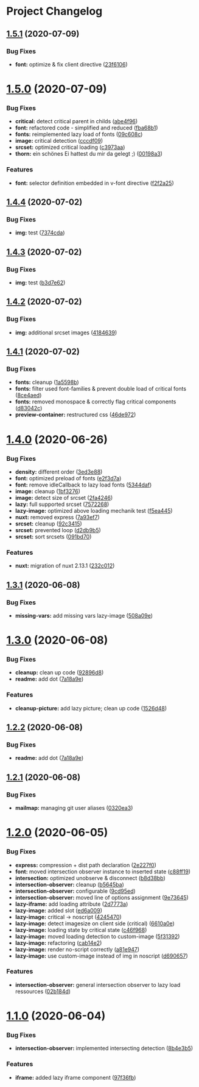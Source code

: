 # Project Changelog

## [1.5.1](https://github.com/GrabarzUndPartner/lazy-resources/compare/v1.5.0...v1.5.1) (2020-07-09)


### Bug Fixes

* **font:** optimize & fix client directive ([23f6106](https://github.com/GrabarzUndPartner/lazy-resources/commit/23f6106530be4973bf62a9410f93d6b28209d078))

# [1.5.0](https://github.com/GrabarzUndPartner/lazy-resources/compare/v1.4.4...v1.5.0) (2020-07-09)


### Bug Fixes

* **critical:** detect critical parent in childs ([abe4f96](https://github.com/GrabarzUndPartner/lazy-resources/commit/abe4f961ca202f608804af52480ea777ea9e9244))
* **font:** refactored code - simplified and reduced ([fba68b1](https://github.com/GrabarzUndPartner/lazy-resources/commit/fba68b11f479e728c7606233785544b9167d3199))
* **fonts:** reimplemented lazy load of fonts ([09c608c](https://github.com/GrabarzUndPartner/lazy-resources/commit/09c608c9e37f30c7bba6d63127a30c9bc075a144))
* **image:** critical detection ([cccdf09](https://github.com/GrabarzUndPartner/lazy-resources/commit/cccdf093a4cd1e3e29dd5b2f6d4cf33b87b2dd40))
* **srcset:** optimized critical loading ([c3973aa](https://github.com/GrabarzUndPartner/lazy-resources/commit/c3973aa7be84fb3734ba2de2723e84f174f940e8))
* **thorn:** ein schönes Ei hattest du mir da gelegt ;) ([00198a3](https://github.com/GrabarzUndPartner/lazy-resources/commit/00198a3db5296df1b7b0145a2a62bd3a5188cbf4))


### Features

* **font:** selector definition embedded in v-font directive ([f2f2a25](https://github.com/GrabarzUndPartner/lazy-resources/commit/f2f2a25c4fc820ec08d6f8adbbb845cf0e06a793))

## [1.4.4](https://github.com/GrabarzUndPartner/lazy-resources/compare/v1.4.3...v1.4.4) (2020-07-02)


### Bug Fixes

* **img:** test ([7374cda](https://github.com/GrabarzUndPartner/lazy-resources/commit/7374cda4b184344801b49fd10324406e3ff69e59))

## [1.4.3](https://github.com/GrabarzUndPartner/lazy-resources/compare/v1.4.2...v1.4.3) (2020-07-02)


### Bug Fixes

* **img:** test ([b3d7e62](https://github.com/GrabarzUndPartner/lazy-resources/commit/b3d7e62c9de4e7e9cbbeb1e8d4794b0e79dc030d))

## [1.4.2](https://github.com/GrabarzUndPartner/lazy-resources/compare/v1.4.1...v1.4.2) (2020-07-02)


### Bug Fixes

* **img:** additional srcset images ([4184639](https://github.com/GrabarzUndPartner/lazy-resources/commit/41846393b61eb8c6aa972adc9219910ed69ad6a0))

## [1.4.1](https://github.com/GrabarzUndPartner/lazy-resources/compare/v1.4.0...v1.4.1) (2020-07-02)


### Bug Fixes

* **fonts:** cleanup ([1a5598b](https://github.com/GrabarzUndPartner/lazy-resources/commit/1a5598ba46e4e418b30f226bb27924ab052e233a))
* **fonts:** filter used font-families & prevent double load of critical fonts ([8ce4aed](https://github.com/GrabarzUndPartner/lazy-resources/commit/8ce4aed1974af9c6627a388f99d0e8da1a5855af))
* **fonts:** removed monospace & correctly flag critical components ([d83042c](https://github.com/GrabarzUndPartner/lazy-resources/commit/d83042cfc4ba1a28058bb510e1f884e8f57a3fdc))
* **preview-container:** restructured css ([46de972](https://github.com/GrabarzUndPartner/lazy-resources/commit/46de972f39013e07b1d09a33ddc037b3e794b0bc))

# [1.4.0](https://github.com/GrabarzUndPartner/lazy-resources/compare/v1.3.1...v1.4.0) (2020-06-26)


### Bug Fixes

* **density:** different order ([3ed3e88](https://github.com/GrabarzUndPartner/lazy-resources/commit/3ed3e882aaeb636ef79574f395defec8c14e85e4))
* **font:** optimized preload of fonts ([e2f3d7a](https://github.com/GrabarzUndPartner/lazy-resources/commit/e2f3d7a4b04770956ce189fc5a53eaa1e82606fa))
* **font:** remove idleCallback to lazy load fonts ([5344daf](https://github.com/GrabarzUndPartner/lazy-resources/commit/5344dafba7a2db1e79f2d5aaf56c6a236ab67824))
* **image:** cleanup ([1bf3276](https://github.com/GrabarzUndPartner/lazy-resources/commit/1bf32761ed9571827b613fd54990020d2382c833))
* **image:** detect size of srcset ([2fa4246](https://github.com/GrabarzUndPartner/lazy-resources/commit/2fa4246731d9c19469db9539eb6800eb72b62668))
* **lazy:** full supported srcset ([7572268](https://github.com/GrabarzUndPartner/lazy-resources/commit/7572268520b500c17b46a06d1a8658f216b6ab1b))
* **lazy-image:** optimized above loading mechanik test ([f5ea445](https://github.com/GrabarzUndPartner/lazy-resources/commit/f5ea445a52d3b83cd8a239f9eed987dae14c3c1c))
* **nuxt:** removed express ([7a93ef7](https://github.com/GrabarzUndPartner/lazy-resources/commit/7a93ef713a48af2329d7fff542370527938214d1))
* **srcset:** cleanup ([92c3415](https://github.com/GrabarzUndPartner/lazy-resources/commit/92c3415d9dba87e3b1cac999ce2ba3a7698b47f2))
* **srcset:** prevented loop ([d2db9b5](https://github.com/GrabarzUndPartner/lazy-resources/commit/d2db9b5cdf682112b667af875883dbe3dbf324d1))
* **srcset:** sort srcsets ([091bd70](https://github.com/GrabarzUndPartner/lazy-resources/commit/091bd705004b83cc1ffde91ef6ba04db643bc10b))


### Features

* **nuxt:** migration of nuxt 2.13.1 ([232c012](https://github.com/GrabarzUndPartner/lazy-resources/commit/232c0122e0cca872188e9805a2fbf8e2987cb0e7))

## [1.3.1](https://github.com/GrabarzUndPartner/lazy-resources/compare/v1.3.0...v1.3.1) (2020-06-08)


### Bug Fixes

* **missing-vars:** add missing vars lazy-image ([508a09e](https://github.com/GrabarzUndPartner/lazy-resources/commit/508a09e48c54ff95f915da23bf68363c54e95e7c))

# [1.3.0](https://github.com/GrabarzUndPartner/lazy-resources/compare/v1.2.1...v1.3.0) (2020-06-08)


### Bug Fixes

* **cleanup:** clean up code ([92896d8](https://github.com/GrabarzUndPartner/lazy-resources/commit/92896d8fce3149dfd950d306cd8c2e3ce04f005c))
* **readme:** add dot ([7a18a9e](https://github.com/GrabarzUndPartner/lazy-resources/commit/7a18a9efab1b698c8e6529b8e696e340588b51ce))


### Features

* **cleanup-picture:** add lazy picture; clean up code ([1526d48](https://github.com/GrabarzUndPartner/lazy-resources/commit/1526d48f1b4ae016d332fda029f541b272a581e6))

## [1.2.2](https://github.com/GrabarzUndPartner/lazy-resources/compare/v1.2.1...v1.2.2) (2020-06-08)


### Bug Fixes

* **readme:** add dot ([7a18a9e](https://github.com/GrabarzUndPartner/lazy-resources/commit/7a18a9efab1b698c8e6529b8e696e340588b51ce))

## [1.2.1](https://github.com/GrabarzUndPartner/lazy-resources/compare/v1.2.0...v1.2.1) (2020-06-08)


### Bug Fixes

* **mailmap:** managing git user aliases ([0320ea3](https://github.com/GrabarzUndPartner/lazy-resources/commit/0320ea39906856e06aa67b2a203544881ab9b878))

# [1.2.0](https://github.com/GrabarzUndPartner/lazy-resources/compare/v1.1.0...v1.2.0) (2020-06-05)


### Bug Fixes

* **express:** compression + dist path declaration ([2e227f0](https://github.com/GrabarzUndPartner/lazy-resources/commit/2e227f0475e3f679abaae89fa051e9f0a2eb945c))
* **font:** moved intersection observer instance to inserted state ([c88ff19](https://github.com/GrabarzUndPartner/lazy-resources/commit/c88ff19403b9e080cd6189816a2bef3a1e760dd3))
* **intersection:** optimized unobserve & disconnect ([b8d38bb](https://github.com/GrabarzUndPartner/lazy-resources/commit/b8d38bbbd1f8053b08b8210eff2c5142105f82a5))
* **intersection-observer:** cleanup ([b5645ba](https://github.com/GrabarzUndPartner/lazy-resources/commit/b5645ba9ff1889333243b32600395ab177e49841))
* **intersection-observer:** configurable ([9cd95ed](https://github.com/GrabarzUndPartner/lazy-resources/commit/9cd95ed2a9aa8cc86c49a4106a18ab920e3bf14b))
* **intersection-observer:** moved line of options assignment ([9e73645](https://github.com/GrabarzUndPartner/lazy-resources/commit/9e73645e60ea560c2bf4beaa65dce1a801a18a73))
* **lazy-iframe:** add loading attribute ([2d7773a](https://github.com/GrabarzUndPartner/lazy-resources/commit/2d7773a80c935c45cafb8783e7eddd034beb9f03))
* **lazy-image:** added slot ([ed6a009](https://github.com/GrabarzUndPartner/lazy-resources/commit/ed6a009abdbc23a2201f0271e13c76737aef3a1a))
* **lazy-image:** critical -> noscript ([4245470](https://github.com/GrabarzUndPartner/lazy-resources/commit/42454703b0379f954a2dc617dbebf6d551882787))
* **lazy-image:** detect imagesize on client side (critical) ([6610a0e](https://github.com/GrabarzUndPartner/lazy-resources/commit/6610a0e78413ba0ebeed7640c5fa43df889e5ae6))
* **lazy-image:** loading state by critical state ([c46f968](https://github.com/GrabarzUndPartner/lazy-resources/commit/c46f9680cafbf0bd0d88d7a6c6a329db508fdbd8))
* **lazy-image:** moved loading detection to custom-image ([5f31392](https://github.com/GrabarzUndPartner/lazy-resources/commit/5f31392ed7bfd008b46aa8e9c3e839a8e20be72e))
* **lazy-image:** refactoring ([cab14e2](https://github.com/GrabarzUndPartner/lazy-resources/commit/cab14e2ed87478a7b6e15a8dfade9bea7428b061))
* **lazy-image:** render no-script correctly ([a81e947](https://github.com/GrabarzUndPartner/lazy-resources/commit/a81e947c375012b9181e086859e2ec345738278a))
* **lazy-image:** use custom-image instead of img in noscript ([d690657](https://github.com/GrabarzUndPartner/lazy-resources/commit/d690657fcc4be7191f3c88ff99d628f3929b89b5))


### Features

* **intersection-observer:** general intersection observer to lazy load ressources ([02b184d](https://github.com/GrabarzUndPartner/lazy-resources/commit/02b184dd279c19c065421c04b9268f1166550a24))

# [1.1.0](https://github.com/GrabarzUndPartner/lazy-resources/compare/v1.0.0...v1.1.0) (2020-06-04)


### Bug Fixes

* **intersection-observer:** implemented intersecting detection ([8b4e3b5](https://github.com/GrabarzUndPartner/lazy-resources/commit/8b4e3b58455f373212288f02b437b84af21fc4a6))


### Features

* **iframe:** added lazy iframe component ([97f36fb](https://github.com/GrabarzUndPartner/lazy-resources/commit/97f36fbc13e42fe39937a29f53964b9162b76896))
